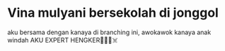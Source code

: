 # Vina mulyani bersekolah di jonggol
aku bersama dengan kanaya di branching ini,
awokawok kanaya anak windah
AKU EXPERT HENGKER👺👺👺☠️
